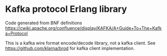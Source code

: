 # Kafka protocol Erlang library

Code generated from BNF definitions https://cwiki.apache.org/confluence/display/KAFKA/A+Guide+To+The+Kafka+Protocol

This is a kafka wire format encode/decode library, not a kafka client.
See https://github.com/klarna/brod for kafka client implementation.

